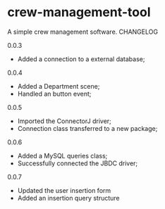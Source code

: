 # crew-management-tool
A simple crew management software.
CHANGELOG

0.0.3
  - Added a connection to a external database;

0.0.4
  - Added a Department scene;
  - Handled an button event;

0.0.5
  - Imported the ConnectorJ driver;
  - Connection class transferred to a new package;
  
0.0.6
  - Added a MySQL queries class;  
  - Successfully connected the JBDC driver;
  
 0.0.7
   - Updated the user insertion form
   - Added an insertion query structure
